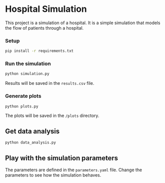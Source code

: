 # Hospital Simulation

This project is a simulation of a hospital. It is a simple simulation that models the flow of patients through a hospital.

### Setup

```bash
pip install -r requirements.txt
```

### Run the simulation

```bash
python simulation.py
```

Results will be saved in the `results.csv` file.

### Generate plots

```bash
python plots.py
```

The plots will be saved in the `/plots` directory.

## Get data analysis

```bash
python data_analysis.py
```

## Play with the simulation parameters

The parameters are defined in the `parameters.yaml` file. Change the parameters to see how the simulation behaves.
